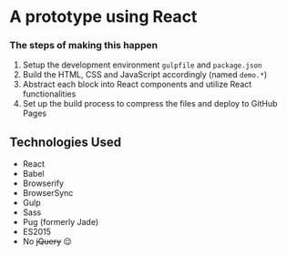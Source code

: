 # A prototype using React

### The steps of making this happen
1. Setup the development environment `gulpfile` and `package.json`
2. Build the HTML, CSS and JavaScript accordingly (named `demo.*`)
3. Abstract each block into React components and utilize React functionalities
4. Set up the build process to compress the files and deploy to GitHub Pages

## Technologies Used
- React
- Babel
- Browserify
- BrowserSync
- Gulp
- Sass
- Pug (formerly Jade)
- ES2015
- No ~~jQuery~~ :relieved:
